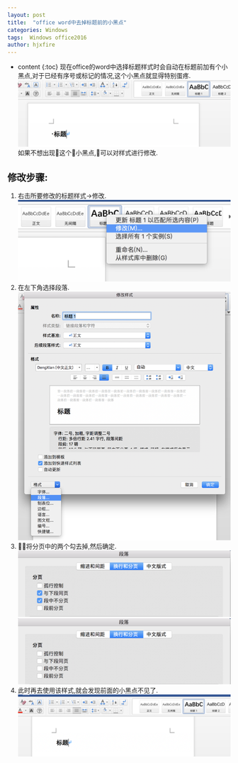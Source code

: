 ```yaml
---
layout: post
title:  "office word中去掉标题前的小黑点"
categories: Windows
tags:  Windows office2016
author: hjxfire
---
```


* content
{:toc}
现在office的word中选择标题样式时会自动在标题前加有个小黑点,对于已经有序号或标记的情况,这个小黑点就显得特别蛋疼.
![avatar](../pic/2018042701/1.png)
如果不想出现这个小黑点,可以对样式进行修改.





## 修改步骤:
1. 右击所要修改的标题样式->修改.
![acatar](../pic/2018042701/2.png)
2. 在左下角选择段落.
![acatar](../pic/2018042701/3.png)
3. 将分页中的两个勾去掉,然后确定.
![acatar](../pic/2018042701/4.png)
![acatar](../pic/2018042701/5.png)
4. 此时再去使用该样式,就会发现前面的小黑点不见了.
![acatar](../pic/2018042701/6.png)

